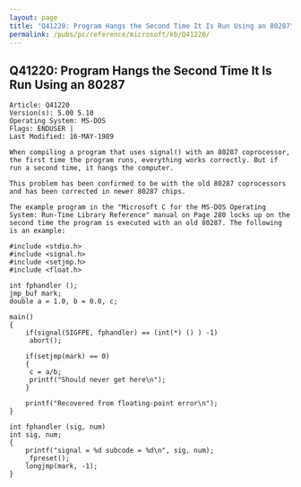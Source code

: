 ```yaml
---
layout: page
title: "Q41220: Program Hangs the Second Time It Is Run Using an 80287"
permalink: /pubs/pc/reference/microsoft/kb/Q41220/
---
```


## Q41220: Program Hangs the Second Time It Is Run Using an 80287

	Article: Q41220
	Version(s): 5.00 5.10
	Operating System: MS-DOS
	Flags: ENDUSER |
	Last Modified: 16-MAY-1989
	
	When compiling a program that uses signal() with an 80287 coprocessor,
	the first time the program runs, everything works correctly. But if
	run a second time, it hangs the computer.
	
	This problem has been confirmed to be with the old 80287 coprocessors
	and has been corrected in newer 80287 chips.
	
	The example program in the "Microsoft C for the MS-DOS Operating
	System: Run-Time Library Reference" manual on Page 280 locks up on the
	second time the program is executed with an old 80287. The following
	is an example:
	
	#include <stdio.h>
	#include <signal.h>
	#include <setjmp.h>
	#include <float.h>
	
	int fphandler ();
	jmp_buf mark;
	double a = 1.0, b = 0.0, c;
	
	main()
	{
	    if(signal(SIGFPE, fphandler) == (int(*) () ) -1)
	     abort();
	
	    if(setjmp(mark) == 0)
	    {
	     c = a/b;
	     printf("Should never get here\n");
	    }
	
	    printf("Recovered from floating-point error\n");
	}
	
	int fphandler (sig, num)
	int sig, num;
	{
	    printf("signal = %d subcode = %d\n", sig, num);
	    _fpreset();
	    longjmp(mark, -1);
	}
